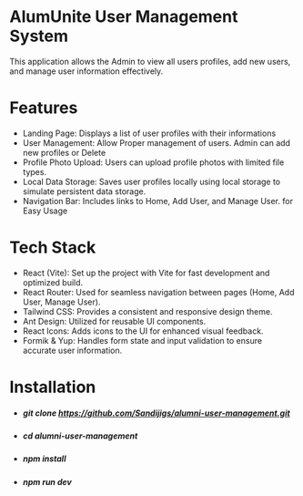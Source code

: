 # AlumUnite User Management System

 This  application allows the Admin  to view  all users profiles, add new users, and manage user information effectively. 

# Features

- Landing Page: Displays a list of user profiles with their  informations
- User Management: Allow Proper management of users. Admin can   add new profiles or Delete
- Profile Photo Upload: Users can upload profile photos with limited file types.
- Local Data Storage: Saves user profiles locally using local storage to simulate persistent data storage.
- Navigation Bar: Includes links to Home, Add User, and Manage User. for Easy Usage

# Tech Stack
- React (Vite): Set up the project with Vite for fast development and optimized build.
- React Router: Used for seamless navigation between pages (Home, Add User, Manage User).
- Tailwind CSS: Provides a consistent and responsive design theme.
- Ant Design: Utilized for reusable UI components.
- React Icons: Adds icons to the UI for enhanced visual feedback.
- Formik & Yup: Handles form state and input validation to ensure accurate user information.

# Installation
- ##### git clone https://github.com/Sandijigs/alumni-user-management.git
- ##### cd alumni-user-management
- ##### npm install
- #####  npm run dev


